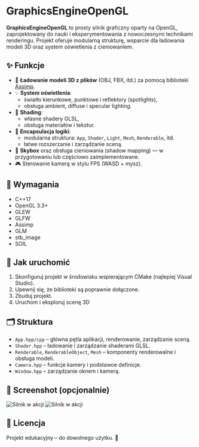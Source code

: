 # GraphicsEngineOpenGL

**GraphicsEngineOpenGL** to prosty silnik graficzny oparty na OpenGL, zaprojektowany do nauki i eksperymentowania z nowoczesnymi technikami renderingu. Projekt oferuje modularną strukturę, wsparcie dla ładowania modeli 3D oraz system oświetlenia z cieniowaniem.

## ✨ Funkcje

- 🔻 **Ładowanie modeli 3D z plików** (OBJ, FBX, itd.) za pomocą biblioteki [Assimp](https://github.com/assimp/assimp).
- 💡 **System oświetlenia**:
  - światło kierunkowe, punktowe i reflektory (spotlights),
  - obsługa ambient, diffuse i specular lighting.
- 🧪 **Shading**:
  - własne shadery GLSL,
  - obsługa materiałów i tekstur.
- 🔧 **Encapsulacja logiki**:
  - modularna struktura: `App`, `Shader`, `Light`, `Mesh`, `Renderable`, itd.
  - łatwe rozszerzanie i zarządzanie sceną.
- 🌌 **Skybox** oraz obsługa cieniowania (shadow mapping) — w przygotowaniu lub częściowo zaimplementowane.
- 🎮 Sterowanie kamerą w stylu FPS (WASD + mysz).

## 🔧 Wymagania

- C++17
- OpenGL 3.3+
- GLEW
- GLFW
- Assimp
- GLM
- stb_image
- SOIL

## 🚀 Jak uruchomić

1. Skonfiguruj projekt w środowisku wspierającym CMake (najlepiej Visual Studio).
2. Upewnij się, że biblioteki są poprawnie dołączone.
3. Zbuduj projekt.
4. Uruchom i eksploruj scenę 3D

## 🗂 Struktura

- `App.hpp/cpp` – główna pętla aplikacji, renderowanie, zarządzanie sceną.
- `Shader.hpp` – ładowanie i zarządzanie shaderami GLSL.
- `Renderable`, `RenderableObject`, `Mesh` – komponenty renderowalne i obsługa modeli.
- `Camera.hpp` – funkcje kamery i podstawoe definicje.
- `Window.hpp` – zarządzanie oknem i kamerą.

## 📸 Screenshot (opcjonalnie)
![Silnik w akcji](gifs/gif2.gif)
![Silnik w akcji](gifs/gif1.gif)

## 📃 Licencja

Projekt edukacyjny – do dowolnego użytku. 🚀
